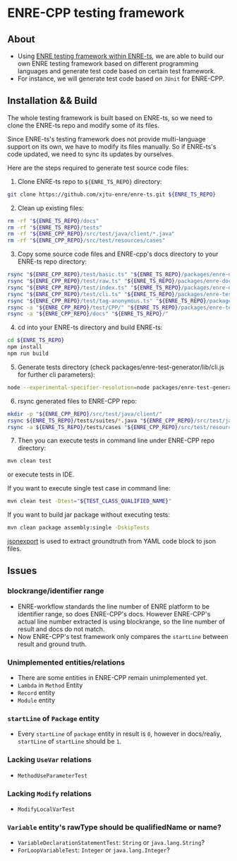 # ENRE-CPP testing framework

## About

* Using [ENRE testing framework within ENRE-ts](https://github.com/xjtu-enre/enre-ts), we are able to build our own ENRE testing framework based on different programming languages and generate test code based on certain test framework.
* For instance, we will generate test code based on `JUnit` for ENRE-CPP.

## Installation && Build

The whole testing framework is built based on ENRE-ts, so we need to clone the ENRE-ts repo and modify some of its files.

Since ENRE-ts's testing framework does not provide multi-language support on its own, we have to modify its files manually. So if ENRE-ts's code updated, we need to sync its updates by ourselves.

Here are the steps required to generate test source code files:

1. Clone ENRE-ts repo to `${ENRE_TS_REPO}` directory:

```sh
git clone https://github.com/xjtu-enre/enre-ts.git ${ENRE_TS_REPO}
```

2. Clean up existing files:

```sh
rm -rf "${ENRE_TS_REPO}/docs"
rm -rf "${ENRE_TS_REPO}/tests"
rm -rf "${ENRE_CPP_REPO}/src/test/java/client/*.java"
rm -rf "${ENRE_CPP_REPO}/src/test/resources/cases"
```

3. Copy some source code files and ENRE-cpp's docs directory to your ENRE-ts repo directory:

```sh
rsync "${ENRE_CPP_REPO}/test/basic.ts" "${ENRE_TS_REPO}/packages/enre-doc-meta-parser/src/case-meta/basic.ts"
rsync "${ENRE_CPP_REPO}/test/raw.ts" "${ENRE_TS_REPO}/packages/enre-doc-meta-parser/src/case-meta/raw.ts"
rsync "${ENRE_CPP_REPO}/test/index.ts" "${ENRE_TS_REPO}/packages/enre-doc-meta-parser/src/case-meta/index.ts"
rsync "${ENRE_CPP_REPO}/test/cli.ts" "${ENRE_TS_REPO}/packages/enre-test-generator/src/cli.ts"
rsync "${ENRE_CPP_REPO}/test/tag-anonymous.ts" "${ENRE_TS_REPO}/packages/enre-naming/src/xml/tag-anonymous.ts"
rsync -a "${ENRE_CPP_REPO}/test/CPP/" "${ENRE_TS_REPO}/packages/enre-test-generator/src/CPP/"
rsync -a "${ENRE_CPP_REPO}/docs" "${ENRE_TS_REPO}/"
```

4. cd into your ENRE-ts directory and build ENRE-ts:

```sh
cd ${ENRE_TS_REPO}
npm install
npm run build
```

5. Generate tests directory (check packages/enre-test-generator/lib/cli.js for further cli parameters):

```sh
node --experimental-specifier-resolution=node packages/enre-test-generator/lib/cli.js
```

6. rsync generated files to ENRE-CPP repo:

```sh
mkdir -p "${ENRE_CPP_REPO}/src/test/java/client/"
rsync ${ENRE_TS_REPO}/tests/suites/*.java "${ENRE_CPP_REPO}/src/test/java/client/"
rsync -a ${ENRE_TS_REPO}/tests/cases "${ENRE_CPP_REPO}/src/test/resources/"
```

7. Then you can execute tests in command line under ENRE-CPP repo directory:

```sh
mvn clean test
```

or execute tests in IDE.

If you want to execute single test case in command line:

```sh
mvn clean test -Dtest="${TEST_CLASS_QUALIFIED_NAME}"
```

If you want to build jar package without executing tests:

```sh
mvn clean package assembly:single -DskipTests
```

[jsonexport](jsonexport.ts) is used to extract groundtruth from YAML code block to json files.

## Issues

### blockrange/identifier range

* ENRE-workflow standards the line number of ENRE platform to be identifier range, so does ENRE-CPP's docs. However ENRE-CPP's actual line number extracted is using blockrange, so the line number of result and docs do not match.
* Now ENRE-CPP's test framework only compares the `startLine` between result and ground truth.

### Unimplemented entities/relations

* There are some entities in ENRE-CPP remain unimplemented yet.
* `Lambda` in `Method` Entity
* `Record` entity
* `Module` entity

### `startLine` of `Package` entity

* Every `startLine` of `package` entity in result is `0`, however in docs/realiy, `startLine` of `startLine` should be `1`.

### Lacking `UseVar` relations

* `MethodUseParameterTest`

### Lacking `Modify` relations

* `ModifyLocalVarTest`

### `Variable` entity's rawType should be qualifiedName or name?

* `VariableDeclarationStatementTest`: `String` or `java.lang.String`?
* `ForLoopVariableTest`: `Integer` or `java.lang.Integer`?


